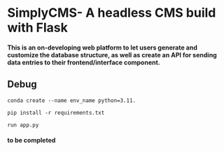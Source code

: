 # **SimplyCMS- A headless CMS build with Flask**

#### This is an on-developing web platform to let users generate and customize the database structure, as well as create an API for sending data entries to their frontend/interface component.

## Debug

`conda create --name env_name python=3.11.`

`pip install -r requirements.txt`

`run app.py`
#### to be completed